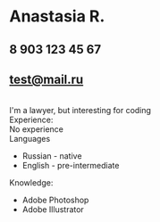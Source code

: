 # Anastasia R.
## 8 903 123 45 67
## test@mail.ru
<br>I'm a lawyer, but interesting for coding
<br>Experience:
<br>No experience
<br>Languages

* Russian - native 
* English - pre-intermediate

Knowledge:
* Adobe Photoshop
* Adobe Illustrator